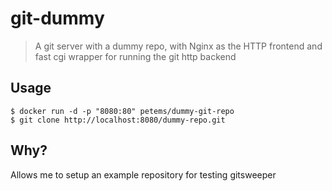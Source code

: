 # git-dummy

> A git server with a dummy repo, with Nginx as the HTTP frontend and fast cgi wrapper for running the git http backend

## Usage

```
$ docker run -d -p "8080:80" petems/dummy-git-repo
$ git clone http://localhost:8080/dummy-repo.git
```

## Why?

Allows me to setup an example repository for testing gitsweeper
